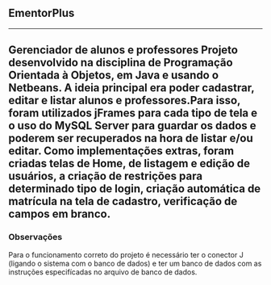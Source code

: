 ## EmentorPlus
---
Gerenciador de alunos e professores
Projeto desenvolvido na disciplina de Programação Orientada à Objetos, em Java e usando o Netbeans. 
A ideia principal era poder cadastrar, editar e listar alunos e professores.Para isso, foram utilizados jFrames para cada tipo de tela e o uso do MySQL Server para guardar os dados e poderem ser recuperados na hora de listar e/ou editar.
Como implementações extras, foram criadas telas de Home, de listagem e edição de usuários, a criação de restrições para determinado tipo de login, criação automática de matrícula na tela de cadastro, verificação de campos em branco. 
 ---
### Observações
 Para o funcionamento correto do projeto é necessário ter o conector J (ligando o sistema com o banco de dados) e ter um banco de dados com as instruções especifícadas no arquivo de banco de dados.